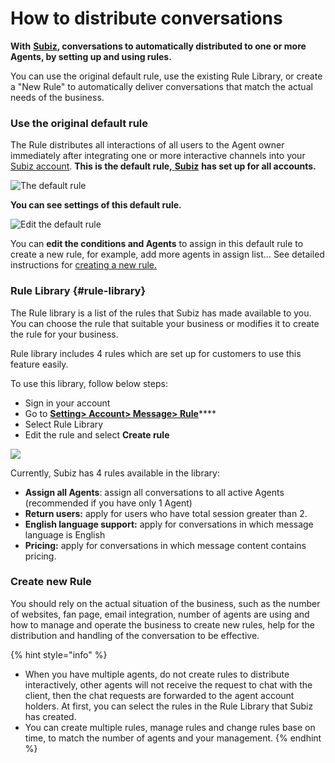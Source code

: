 # How to distribute conversations

**With** [**Subiz**](https://subiz.com/en%20)**, conversations to automatically distributed to one or more Agents, by setting up and using rules.**

You can use the original default rule, use the existing Rule Library, or create a "New Rule" to automatically deliver conversations that match the actual needs of the business.

### Use the original default rule

The Rule distributes all interactions of all users to the Agent owner immediately after integrating one or more interactive channels into your[ Subiz account](https://app.subiz.com). **This is the default rule,**[ **Subiz**](https://subiz.com/en%20) **has set up for all accounts.**

![The default rule](https://docv4.subiz.com/wp-content/uploads/2018/04/Rule-Default-1.png)

**You can see settings of this default rule.**

![Edit the default rule](https://docv4.subiz.com/wp-content/uploads/2018/04/Rule-Default-2.png)

You can **edit the conditions and Agents** to assign in this default rule to create a new rule, for example, add more agents in assign list… See detailed instructions for [creating a new rule.](https://docv4.subiz.com/create-a-new-rule/) ​

### Rule Library {#rule-library}

The Rule library is a list of the rules that Subiz has made available to you. You can choose the rule that suitable your business or modifies it to create the rule for your business.

Rule library includes 4 rules which are set up for customers to use this feature easily.

To use this library, follow below steps:

* Sign in your account
* Go to [**Setting&gt; Account&gt; Message&gt; Rule**](https://app.subiz.com/settings/rule-setting)\*\*\*\*
* Select Rule Library
* Edit the rule and select **Create rule**

![](https://docv4.subiz.com/wp-content/uploads/2018/03/rule-library.png)

Currently, Subiz has 4 rules available in the library:

* **Assign all Agents**: assign all conversations to all active Agents \(recommended if you have only 1 Agent\)
* **Return users:** apply for users who have total session greater than 2.
* **English language support:** apply for conversations in which message language is English
* **Pricing:** apply for conversations in which message content contains pricing.

### Create new Rule

You should rely on the actual situation of the business, such as the number of websites, fan page, email integration, number of agents are using and how to manage and operate the business to create new rules, help for the distribution and handling of the conversation to be effective.

{% hint style="info" %}
* When you have multiple agents, do not create rules to distribute interactively, other agents will not receive the request to chat with the client, then the chat requests are forwarded to the agent account holders. At first, you can select the rules in the Rule Library that Subiz has created.
* You can create multiple rules, manage rules and change rules base on time, to match the number of agents and your management.
{% endhint %}



